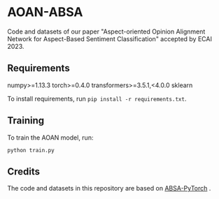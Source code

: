 # AOAN-ABSA
Code and datasets of our paper "Aspect-oriented Opinion Alignment Network for Aspect-Based Sentiment Classification" accepted by ECAI 2023.



## Requirements

numpy>=1.13.3
torch>=0.4.0
transformers>=3.5.1,<4.0.0
sklearn

To install requirements, run `pip install -r requirements.txt`.

## Training

To train the AOAN model, run:

`python train.py`

## Credits

The code and datasets in this repository are based on [ABSA-PyTorch](https://github.com/songyouwei/ABSA-PyTorch) .

